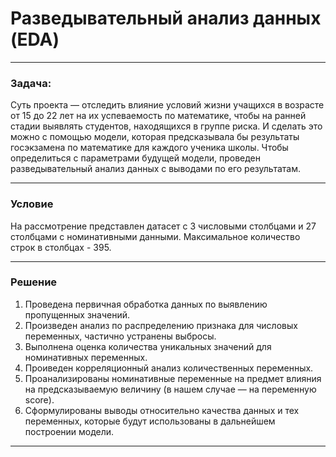 #  Разведывательный анализ данных (EDA)
----
### Задача:
Суть проекта — отследить влияние условий жизни учащихся в возрасте от 15 до 22 лет на их успеваемость по математике, чтобы на ранней стадии выявлять студентов, находящихся в группе риска. 
И сделать это можно с помощью модели, которая предсказывала бы результаты госэкзамена по математике для каждого ученика школы. Чтобы определиться с параметрами будущей модели, проведен разведывательный анализ данных с выводами по его результатам.
* * * * * * * * *
### Условие
На рассмотрение представлен датасет с 3 числовыми столбцами и 27 столбцами с номинативными данными. Максимальное количество строк в столбцах - 395. 
* * * * * * * * *
### Решение
1. Проведена первичная обработка данных по выявлению пропущенных значений. 
2. Произведен анализ по распределению признака для числовых переменных, частично устранены выбросы.
3. Выполнена оценка количества уникальных значений для номинативных переменных.
4. Проиведен корреляционный анализ количественных переменных.
5. Проанализированы номинативные переменные на предмет влияния на предсказываемую величину (в нашем случае — на переменную score).
6. Сформулированы выводы относительно качества данных и тех переменных, которые будут использованы в дальнейшем построении модели.

* * * * * * * * 